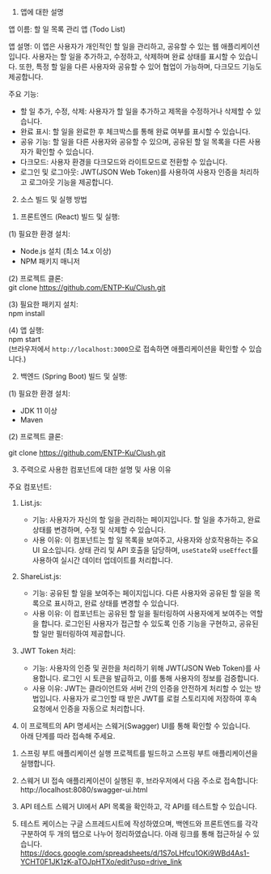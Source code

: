 
1. 앱에 대한 설명

앱 이름: 할 일 목록 관리 앱 (Todo List)

앱 설명:
이 앱은 사용자가 개인적인 할 일을 관리하고, 공유할 수 있는 웹 애플리케이션입니다. 사용자는 할 일을 추가하고, 수정하고, 삭제하며 완료 상태를 표시할 수 있습니다. 또한, 특정 할 일을 다른 사용자와 공유할 수 있어 협업이 가능하며, 다크모드 기능도 제공합니다.

주요 기능:
- 할 일 추가, 수정, 삭제: 사용자가 할 일을 추가하고 제목을 수정하거나 삭제할 수 있습니다.
- 완료 표시: 할 일을 완료한 후 체크박스를 통해 완료 여부를 표시할 수 있습니다.
- 공유 기능: 할 일을 다른 사용자와 공유할 수 있으며, 공유된 할 일 목록을 다른 사용자가 확인할 수 있습니다.
- 다크모드: 사용자 환경을 다크모드와 라이트모드로 전환할 수 있습니다.
- 로그인 및 로그아웃: JWT(JSON Web Token)를 사용하여 사용자 인증을 처리하고 로그아웃 기능을 제공합니다.



2. 소스 빌드 및 실행 방법

1) 프론트엔드 (React) 빌드 및 실행:

(1) 필요한 환경 설치:
   - Node.js 설치 (최소 14.x 이상)
   - NPM 패키지 매니저

(2) 프로젝트 클론:   
   git clone https://github.com/ENTP-Ku/Clush.git   

(3) 필요한 패키지 설치:   
   npm install   

(4) 앱 실행:   
   npm start   
   (브라우저에서 `http://localhost:3000`으로 접속하면 애플리케이션을 확인할 수 있습니다.)

2) 백엔드 (Spring Boot) 빌드 및 실행:

(1) 필요한 환경 설치:
   - JDK 11 이상
   - Maven

(2) 프로젝트 클론:
   
   git clone https://github.com/ENTP-Ku/Clush.git
   


3. 주력으로 사용한 컴포넌트에 대한 설명 및 사용 이유

주요 컴포넌트:

1) List.js:
   - 기능: 사용자가 자신의 할 일을 관리하는 페이지입니다. 할 일을 추가하고, 완료 상태를 변경하며, 수정 및 삭제할 수 있습니다.
   - 사용 이유: 이 컴포넌트는 할 일 목록을 보여주고, 사용자와 상호작용하는 주요 UI 요소입니다. 상태 관리 및 API 호출을 담당하며, `useState`와 `useEffect`를 사용하여 실시간 데이터 업데이트를 처리합니다.

2) ShareList.js:
   - 기능: 공유된 할 일을 보여주는 페이지입니다. 다른 사용자와 공유된 할 일을 목록으로 표시하고, 완료 상태를 변경할 수 있습니다.
   - 사용 이유: 이 컴포넌트는 공유된 할 일을 필터링하여 사용자에게 보여주는 역할을 합니다. 로그인된 사용자가 접근할 수 있도록 인증 기능을 구현하고, 공유된 할 일만 필터링하여 제공합니다.

3) JWT Token 처리:
   - 기능: 사용자의 인증 및 권한을 처리하기 위해 JWT(JSON Web Token)를 사용합니다. 로그인 시 토큰을 발급하고, 이를 통해 사용자의 정보를 검증합니다.
   - 사용 이유: JWT는 클라이언트와 서버 간의 인증을 안전하게 처리할 수 있는 방법입니다. 사용자가 로그인할 때 받은 JWT를 로컬 스토리지에 저장하여 후속 요청에서 인증을 자동으로 처리합니다.





4. 이 프로젝트의 API 명세서는 스웨거(Swagger) UI를 통해 확인할 수 있습니다.  
아래 단계를 따라 접속해 주세요.

1) 스프링 부트 애플리케이션 실행
   프로젝트를 빌드하고 스프링 부트 애플리케이션을 실행합니다.

2) 스웨거 UI 접속
애플리케이션이 실행된 후, 브라우저에서 다음 주소로 접속합니다:
   http://localhost:8080/swagger-ui.html

3) API 테스트
   스웨거 UI에서 API 목록을 확인하고, 각 API를 테스트할 수 있습니다.




5. 테스트 케이스는 구글 스프레드시트에 작성하였으며, 백엔드와 프론트엔드를 각각 구분하여 두 개의 탭으로 나누어 정리하였습니다.
아래 링크를 통해 접근하실 수 있습니다.
https://docs.google.com/spreadsheets/d/1S7oLHfcu1OKi9WBd4As1-YCHT0F1JK1zK-aTOJpHTXo/edit?usp=drive_link